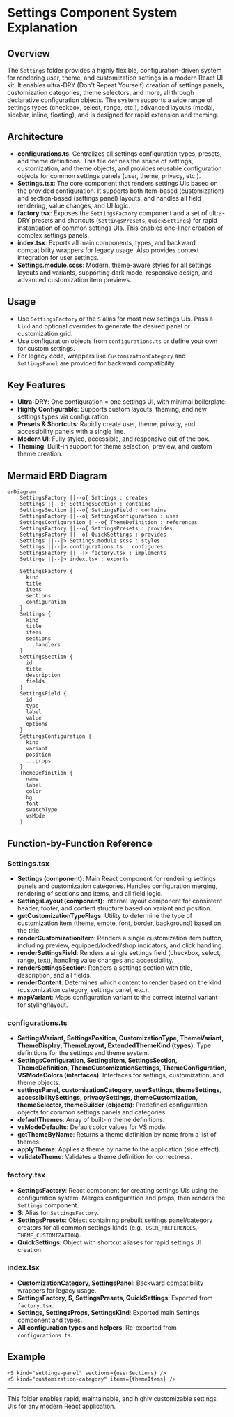 # Settings Component System Explanation

## Overview

The `Settings` folder provides a highly flexible, configuration-driven system for rendering user, theme, and customization settings in a modern React UI kit. It enables ultra-DRY (Don't Repeat Yourself) creation of settings panels, customization categories, theme selectors, and more, all through declarative configuration objects. The system supports a wide range of settings types (checkbox, select, range, etc.), advanced layouts (modal, sidebar, inline, floating), and is designed for rapid extension and theming.

## Architecture

- **configurations.ts**: Centralizes all settings configuration types, presets, and theme definitions. This file defines the shape of settings, customization, and theme objects, and provides reusable configuration objects for common settings panels (user, theme, privacy, etc.).
- **Settings.tsx**: The core component that renders settings UIs based on the provided configuration. It supports both item-based (customization) and section-based (settings panel) layouts, and handles all field rendering, value changes, and UI logic.
- **factory.tsx**: Exposes the `SettingsFactory` component and a set of ultra-DRY presets and shortcuts (`SettingsPresets`, `QuickSettings`) for rapid instantiation of common settings UIs. This enables one-liner creation of complex settings panels.
- **index.tsx**: Exports all main components, types, and backward compatibility wrappers for legacy usage. Also provides context integration for user settings.
- **Settings.module.scss**: Modern, theme-aware styles for all settings layouts and variants, supporting dark mode, responsive design, and advanced customization item previews.

## Usage

- Use `SettingsFactory` or the `S` alias for most new settings UIs. Pass a `kind` and optional overrides to generate the desired panel or customization grid.
- Use configuration objects from `configurations.ts` or define your own for custom settings.
- For legacy code, wrappers like `CustomizationCategory` and `SettingsPanel` are provided for backward compatibility.

## Key Features

- **Ultra-DRY**: One configuration = one settings UI, with minimal boilerplate.
- **Highly Configurable**: Supports custom layouts, theming, and new settings types via configuration.
- **Presets & Shortcuts**: Rapidly create user, theme, privacy, and accessibility panels with a single line.
- **Modern UI**: Fully styled, accessible, and responsive out of the box.
- **Theming**: Built-in support for theme selection, preview, and custom theme creation.

## Mermaid ERD Diagram

```mermaid
erDiagram
    SettingsFactory ||--o{ Settings : creates
    Settings ||--o{ SettingsSection : contains
    SettingsSection ||--o{ SettingsField : contains
    SettingsFactory ||--o{ SettingsConfiguration : uses
    SettingsConfiguration ||--o{ ThemeDefinition : references
    SettingsFactory ||--o{ SettingsPresets : provides
    SettingsFactory ||--o{ QuickSettings : provides
    Settings ||--|> Settings.module.scss : styles
    Settings ||--|> configurations.ts : configures
    SettingsFactory ||--|> factory.tsx : implements
    Settings ||--|> index.tsx : exports

    SettingsFactory {
      kind
      title
      items
      sections
      configuration
    }
    Settings {
      kind
      title
      items
      sections
      ...handlers
    }
    SettingsSection {
      id
      title
      description
      fields
    }
    SettingsField {
      id
      type
      label
      value
      options
    }
    SettingsConfiguration {
      kind
      variant
      position
      ...props
    }
    ThemeDefinition {
      name
      label
      color
      bg
      font
      swatchType
      vsMode
    }
```

## Function-by-Function Reference

### Settings.tsx

- **Settings (component)**: Main React component for rendering settings panels and customization categories. Handles configuration merging, rendering of sections and items, and all field logic.
- **SettingsLayout (component)**: Internal layout component for consistent header, footer, and content structure based on variant and position.
- **getCustomizationTypeFlags**: Utility to determine the type of customization item (theme, emote, font, border, background) based on the title.
- **renderCustomizationItem**: Renders a single customization item button, including preview, equipped/locked/shop indicators, and click handling.
- **renderSettingsField**: Renders a single settings field (checkbox, select, range, text), handling value changes and accessibility.
- **renderSettingsSection**: Renders a settings section with title, description, and all fields.
- **renderContent**: Determines which content to render based on the kind (customization category, settings panel, etc.).
- **mapVariant**: Maps configuration variant to the correct internal variant for styling/layout.

### configurations.ts

- **SettingsVariant, SettingsPosition, CustomizationType, ThemeVariant, ThemeDisplay, ThemeLayout, ExtendedThemeKind (types)**: Type definitions for the settings and theme system.
- **SettingsConfiguration, SettingsItem, SettingsSection, ThemeDefinition, ThemeCustomizationSettings, ThemeConfiguration, VSModeColors (interfaces)**: Interfaces for settings, customization, and theme objects.
- **settingsPanel, customizationCategory, userSettings, themeSettings, accessibilitySettings, privacySettings, themeCustomization, themeSelector, themeBuilder (objects)**: Predefined configuration objects for common settings panels and categories.
- **defaultThemes**: Array of built-in theme definitions.
- **vsModeDefaults**: Default color values for VS mode.
- **getThemeByName**: Returns a theme definition by name from a list of themes.
- **applyTheme**: Applies a theme by name to the application (side effect).
- **validateTheme**: Validates a theme definition for correctness.

### factory.tsx

- **SettingsFactory**: React component for creating settings UIs using the configuration system. Merges configuration and props, then renders the `Settings` component.
- **S**: Alias for `SettingsFactory`.
- **SettingsPresets**: Object containing prebuilt settings panel/category creators for all common settings kinds (e.g., `USER_PREFERENCES`, `THEME_CUSTOMIZATION`).
- **QuickSettings**: Object with shortcut aliases for rapid settings UI creation.

### index.tsx

- **CustomizationCategory, SettingsPanel**: Backward compatibility wrappers for legacy usage.
- **SettingsFactory, S, SettingsPresets, QuickSettings**: Exported from `factory.tsx`.
- **Settings, SettingsProps, SettingsKind**: Exported main Settings component and types.
- **All configuration types and helpers**: Re-exported from `configurations.ts`.

## Example

```tsx
<S kind="settings-panel" sections={userSections} />
<S kind="customization-category" items={themeItems} />
```

---

This folder enables rapid, maintainable, and highly customizable settings UIs for any modern React application.
